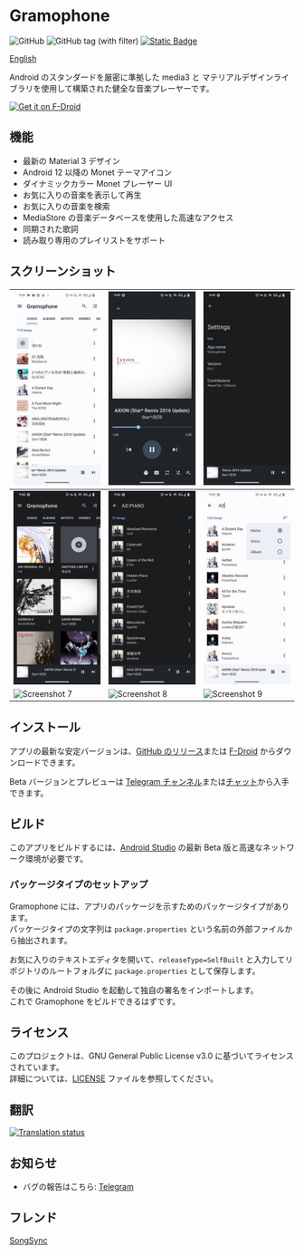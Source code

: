 # Gramophone
![GitHub](https://img.shields.io/github/license/AkaneTan/Gramophone?style=flat-square&logoColor=white&labelColor=black&color=white)
![GitHub tag (with filter)](https://img.shields.io/github/v/tag/AkaneTan/Gramophone?style=flat-square&logoColor=white&labelColor=black&color=white)
[![Static Badge](https://img.shields.io/badge/Telegram-Content?style=flat-square&logo=telegram&logoColor=black&color=white)](https://t.me/AkaneDev)

[English](./readme.md)

Android のスタンダードを厳密に準拠した media3 と マテリアルデザインライブラリを使用して構築された健全な音楽プレーヤーです。

[<img src="https://fdroid.gitlab.io/artwork/badge/get-it-on.png"
     alt="Get it on F-Droid"
     height="80">](https://f-droid.org/packages/org.akanework.gramophone/)

## 機能
- 最新の Material 3 デザイン
- Android 12 以降の Monet テーマアイコン
- ダイナミックカラー Monet プレーヤー UI
- お気に入りの音楽を表示して再生
- お気に入りの音楽を検索
- MediaStore の音楽データベースを使用した高速なアクセス
- 同期された歌詞
- 読み取り専用のプレイリストをサポート

## スクリーンショット
| ![Screenshot 1](https://raw.githubusercontent.com/AkaneTan/Gramophone/beta/fastlane/metadata/android/en-US/images/phoneScreenshots/screenshot_1.jpg) | ![Screenshot 2](https://raw.githubusercontent.com/AkaneTan/Gramophone/beta/fastlane/metadata/android/en-US/images/phoneScreenshots/screenshot_2.jpg) | ![Screenshot 3](https://raw.githubusercontent.com/AkaneTan/Gramophone/beta/fastlane/metadata/android/en-US/images/phoneScreenshots/screenshot_3.jpg) |
|------------------------------------------------------------------------------------------------------------------------------------------------------|------------------------------------------------------------------------------------------------------------------------------------------------------|------------------------------------------------------------------------------------------------------------------------------------------------------|
| ![Screenshot 4](https://raw.githubusercontent.com/AkaneTan/Gramophone/beta/fastlane/metadata/android/en-US/images/phoneScreenshots/screenshot_4.jpg) | ![Screenshot 5](https://raw.githubusercontent.com/AkaneTan/Gramophone/beta/fastlane/metadata/android/en-US/images/phoneScreenshots/screenshot_5.jpg) | ![Screenshot 6](https://raw.githubusercontent.com/AkaneTan/Gramophone/beta/fastlane/metadata/android/en-US/images/phoneScreenshots/screenshot_6.jpg) |
| ![Screenshot 7](https://raw.githubusercontent.com/AkaneTan/Gramophone/beta/fastlane/metadata/android/en-US/images/phoneScreenshots/screenshot_7.jpg) | ![Screenshot 8](https://raw.githubusercontent.com/AkaneTan/Gramophone/beta/fastlane/metadata/android/en-US/images/phoneScreenshots/screenshot_8.jpg) | ![Screenshot 9](https://raw.githubusercontent.com/AkaneTan/Gramophone/beta/fastlane/screenshot_9.jpg) |


## インストール
アプリの最新な安定バージョンは、[GitHub のリリース](https://github.com/AkaneTan/Gramophone/releases/latest)または [F-Droid](https://f-droid.org/packages/org.akanework.gramophone/) からダウンロードできます。

Beta バージョンとプレビューは [Telegram チャンネル](https://t.me/FoedusProgramme)または[チャット](https://t.me/FoedusDiscussion)から入手できます。

## ビルド
このアプリをビルドするには、[Android Studio](https://developer.android.com/studio) の最新 Beta 版と高速なネットワーク環境が必要です。

### パッケージタイプのセットアップ
Gramophone には、アプリのパッケージを示すためのパッケージタイプがあります。<br>
パッケージタイプの文字列は `package.properties` という名前の外部ファイルから抽出されます。

お気に入りのテキストエディタを開いて、`releaseType=SelfBuilt` と入力してリポジトリのルートフォルダに `package.properties` として保存します。

その後に Android Studio を起動して独自の署名をインポートします。<br>
これで Gramophone をビルドできるはずです。

## ライセンス
このプロジェクトは、GNU General Public License v3.0 に基づいてライセンスされています。<br>
詳細については、[LICENSE](https://github.com/AkaneTan/Gramophone/blob/beta/LICENSE) ファイルを参照してください。

## 翻訳
<a href="https://hosted.weblate.org/engage/gramophone/">
<img src="https://hosted.weblate.org/widget/gramophone/strings-xml/287x66-white.png" alt="Translation status" />
</a>

## お知らせ
- バグの報告はこちら: [Telegram](https://t.me/FoedusDiscussion)

## フレンド
[SongSync](https://github.com/lambada10/songsync)

